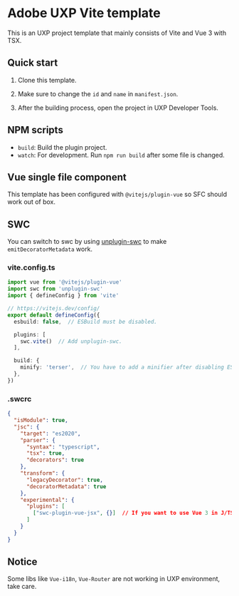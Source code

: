 # Adobe UXP Vite template

This is an UXP project template that mainly consists of Vite and Vue 3 with TSX.

## Quick start

1. Clone this template.

2. Make sure to change the `id` and `name` in `manifest.json`.

3. After the building process, open the project in UXP Developer Tools.

## NPM scripts

 - `build`: Build the plugin project.
 - `watch`: For development. Run `npm run build` after some file is changed.

## Vue single file component

This template has been configured with `@vitejs/plugin-vue` so SFC should work out of box.

## SWC

You can switch to swc by using [unplugin-swc](https://github.com/unplugin/unplugin-swc) to make `emitDecoratorMetadata` work.

### vite.config.ts

```ts
import vue from '@vitejs/plugin-vue'
import swc from 'unplugin-swc'
import { defineConfig } from 'vite'

// https://vitejs.dev/config/
export default defineConfig({
  esbuild: false,  // ESBuild must be disabled.

  plugins: [
    swc.vite()  // Add unplugin-swc.
  ],

  build: {
    minify: 'terser',  // You have to add a minifier after disabling ESBuild.
  },
})
```

### .swcrc

```json
{
  "isModule": true,
  "jsc": {
    "target": "es2020",
    "parser": {
      "syntax": "typescript",
      "tsx": true,
      "decorators": true
    },
    "transform": {
      "legacyDecorator": true,
      "decoratorMetadata": true
    },
    "experimental": {
      "plugins": [
        ["swc-plugin-vue-jsx", {}]  // If you want to use Vue 3 in J/TSX form.
      ]
    }
  }
}
```

## Notice

Some libs like `Vue-i18n`, `Vue-Router` are not working in UXP environment, take care.
